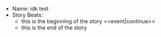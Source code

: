 * Name: idk test
* Story Beats:
	* this is the beginning of the story <<event|continue>>
	* this is the end of the story